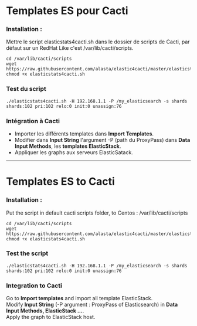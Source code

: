 # Templates ES pour Cacti

### Installation :
  
Mettre le script elasticstats4cacti.sh dans le dossier de scripts de Cacti, par défaut sur un RedHat Like c'est /var/lib/cacti/scripts.
  
```shell
cd /var/lib/cacti/scripts
wget https://raw.githubusercontent.com/alasta/elastic4cacti/master/elasticstats4cacti.sh
chmod +x elasticstats4cacti.sh
```
  
### Test du script
```shell
./elasticstats4cacti.sh -H 192.168.1.1 -P /my_elasticsearch -s shards
shards:102 pri:102 relo:0 init:0 unassign:76
```
  
### Intégration à Cacti
 
* Importer les différents templates dans **Import Templates**.
* Modifier dans **Input String** l'argument -P (path du ProxyPass) dans **Data Input Methods**, les **templates ElasticStack**.
* Appliquer les graphs aux serveurs ElasticSatack.

<HR>

# Templates ES to Cacti
  
### Installation :
  
Put the script in default cacti scripts folder, to Centos : /var/lib/cacti/scripts

```shell
cd /var/lib/cacti/scripts
wget https://raw.githubusercontent.com/alasta/elastic4cacti/master/elasticstats4cacti.sh
chmod +x elasticstats4cacti.sh
```
  
### Test the script
```shell
./elasticstats4cacti.sh -H 192.168.1.1 -P /my_elasticsearch -s shards
shards:102 pri:102 relo:0 init:0 unassign:76
```
  
### Integration to Cacti

Go to **Import templates** and import all template ElasticStack.  
Modify **Input String** (-P argument : ProxyPass of Elasticsearch) in **Data Input Methods, ElasticStack ...**.  
Apply the graph to ElasticStack host.  
 
